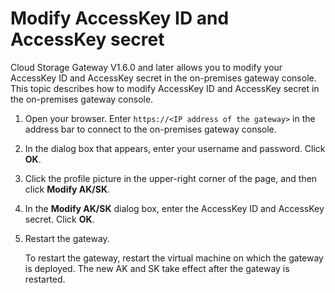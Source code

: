 # Modify AccessKey ID and AccessKey secret

Cloud Storage Gateway V1.6.0 and later allows you to modify your AccessKey ID and AccessKey secret in the on-premises gateway console. This topic describes how to modify AccessKey ID and AccessKey secret in the on-premises gateway console.

1.  Open your browser. Enter `https://<IP address of the gateway>` in the address bar to connect to the on-premises gateway console.

2.  In the dialog box that appears, enter your username and password. Click **OK**.

3.  Click the profile picture in the upper-right corner of the page, and then click **Modify AK/SK**.

4.  In the **Modify AK/SK** dialog box, enter the AccessKey ID and AccessKey secret. Click **OK**.

5.  Restart the gateway.

    To restart the gateway, restart the virtual machine on which the gateway is deployed. The new AK and SK take effect after the gateway is restarted.


